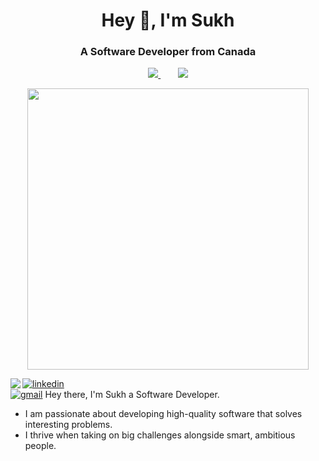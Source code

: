 <h1 align="center">Hey 👋, I'm Sukh</h1>
<h3 align="center">A Software Developer from Canada</h3>

<p align='center' width='450px'>
  <a href="https://www.linkedin.com/in/sukhjot-sekhon/">
    <img src="https://img.shields.io/badge/-Sukh-black?style=for-the-badge&logo=Linkedin" />
  </a>&nbsp;&nbsp;&nbsp;&nbsp;&nbsp;&nbsp;
  <a href="mailto:sukhjot.sekhon@ucalgary.ca">
    <img src="https://img.shields.io/badge/-Say%20Hi!-black?style=for-the-badge&logo=gmail" />
  </a>
  
</p>

<p align='center'>
  <a href="#"><img src="https://github-readme-stats.vercel.app/api?username=sukhjot-sekhon&show_icons=true&theme=radical" width="450"></a>
</p>


<img align="left" src="https://user-images.githubusercontent.com/50682117/111104991-83fbee80-8517-11eb-8948-cffde8b5c689.png">

[![linkedin](https://img.shields.io/badge/-LinkedIn-black?style=for-the-badge&logo=Linkedin)](https://www.linkedin.com/in/sukhjot-sekhon/)  
[![gmail](https://img.shields.io/badge/-Say%20Hello!-black?style=for-the-badge&logo=gmail)](sukhjot.sekhon@ucalgary.ca)
Hey there, I'm Sukh a Software Developer.
- I am passionate about developing high-quality software that solves interesting problems.
- I thrive when taking on big challenges alongside smart, ambitious people.

